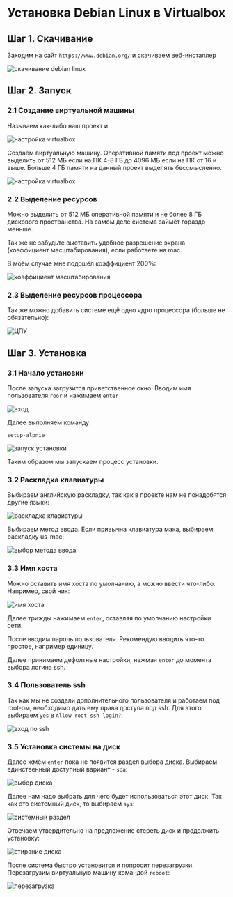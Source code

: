 # Установка Debian Linux в Virtualbox

## Шаг 1. Скачивание

Заходим на сайт ```https://www.debian.org/``` и скачиваем веб-инсталлер

![скачивание debian linux](media/install_step_0.png)

## Шаг 2. Запуск

### 2.1 Создание виртуальной машины

Называем как-либо наш проект и 

![настройка virtualbox](media/install_step_1.png)


Создаём виртуальную машину. Оперативной памяти под проект можно выделить от 512 МБ если на ПК 4-8 ГБ до 4096 МБ если на ПК от 16 и выше. Больше 4 ГБ памяти на данный проект выделять бессмысленно.

![настройка virtualbox](media/install_step_2.png)

### 2.2 Выделение ресурсов

Можно выделить от 512 МБ оперативной памяти и не более 8 ГБ дискового пространства. На самом деле система займёт гораздо меньше.

Так же не забудьте выставить удобное разрешение экрана (коэффициент масштабирования), если работаете на mac.

В моём случае мне подошёл коэффициент 200%:

![коэффициент масштабирования](media/install_step_2.png)

### 2.3 Выделение ресурсов процессора

Так же можно добавить системе ещё одно ядро процессора (больше не обязательно):

![ЦПУ](media/install_step_3.png)

## Шаг 3. Установка

### 3.1 Начало установки

После запуска загрузится приветственное окно. Вводим имя пользователя ```roor``` и нажимаем ```enter```

![вход](media/install_step_4.png)

Далее выполняем команду:

```setup-alpnie```

![запуск установки](media/install_step_5.png)

Таким образом мы запускаем процесс установки.

### 3.2 Раскладка клавиатуры

Выбираем английскую раскладку, так как в проекте нам не понадобятся другие языки:

![раскладка клавиатуры](media/install_step_6.png)

Выбираем метод ввода. Если привычна клавиатура мака, выбираем раскладку us-mac:

![выбор метода ввода](media/install_step_7.png)

### 3.3 Имя хоста

Можно оставить имя хоста по умолчанию, а можно ввести что-либо. Например, свой ник:

![имя хоста](media/install_step_8.png)

Далее трижды нажимаем ```enter```, оставляя по умолчанию настройки сети.

После вводим пароль пользователя. Рекомендую вводить что-то простое, например единицу.

Далее принимаем дефолтные настройки, нажмая ```enter``` до момента выбора логина ssh.

### 3.4 Пользователь ssh

Так как мы не создали дополнительного пользователя и работаем под root-ом, необходимо дать ему права доступа под ssh. Для этого выбираем ```yes``` в ```Allow root ssh login?```:

![вход по ssh](media/install_step_9.png)

### 3.5 Установка системы на диск

Далее жмём ```enter``` пока не появится раздел выбора диска. Выбираем единственный доступный вариант - ```sda```:

![выбор диска](media/install_step_10.png)

Далее нам надо выбрать для чего будет использоваться этот диск. Так как это системный диск, то выбираем ```sys```:

![системный раздел](media/install_step_11.png)

Отвечаем утвердительно на предложение стереть диск и продолжить установку:

![стирание диска](media/install_step_12.png)

После система быстро установится и попросит перезагрузки. Перезагрузим виртуальную машину командой ```reboot```:

![перезагрузка](media/install_step_13.png)

